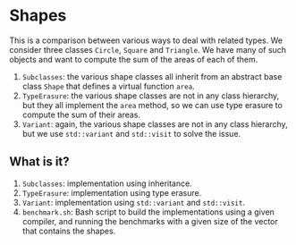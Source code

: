 # Shapes

This is a comparison between various ways to deal with related types. We
consider three classes `Circle`, `Square` and `Triangle`.  We have many of such
objects and want to compute the sum of the areas of each of them.

1. `Subclasses`: the various shape classes all inherit from an abstract base
   class `Shape` that defines a virtual function `area`.
1. `TypeErasure`: the various shape classes are not in any class hierarchy, but
   they all implement the `area` method, so we can use type erasure to compute
   the sum of their areas.
1. `Variant`: again, the various shape classes are not in any class hierarchy,
   but we use `std::variant` and `std::visit` to solve the issue.


## What is it?

1. `Subclasses`: implementation using inheritance.
1. `TypeErasure`: implementation using type erasure.
1. `Variant`: implementation using `std::variant` and `std::visit`.
1. `benchmark.sh`: Bash script to build the implementations using a given
   compiler, and running the benchmarks with a given size of the vector that
   contains the shapes.
